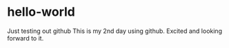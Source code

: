 # hello-world
Just testing out github
This is my 2nd day using github. Excited and looking forward to it. 
